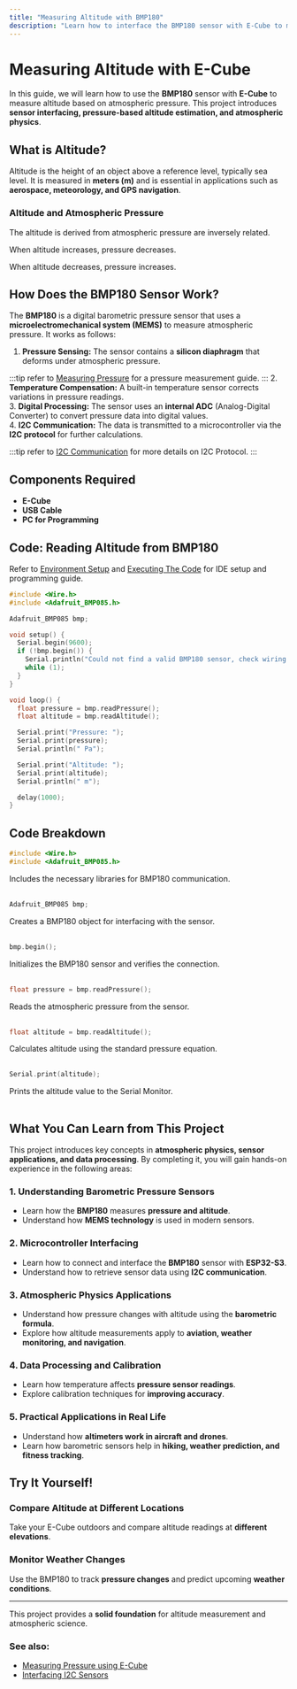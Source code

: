 ```yaml
---
title: "Measuring Altitude with BMP180"
description: "Learn how to interface the BMP180 sensor with E-Cube to measure altitude using atmospheric pressure."
---
```


# **Measuring Altitude with E-Cube**

In this guide, we will learn how to use the **BMP180** sensor with **E-Cube** to measure altitude based on atmospheric pressure. This project introduces **sensor interfacing, pressure-based altitude estimation, and atmospheric physics**.

## **What is Altitude?**
Altitude is the height of an object above a reference level, typically sea level. It is measured in **meters (m)** and is essential in applications such as **aerospace, meteorology, and GPS navigation**.

### **Altitude and Atmospheric Pressure**
The altitude is derived from atmospheric pressure are inversely related.

When altitude increases, pressure decreases.

When altitude decreases, pressure increases.

## **How Does the BMP180 Sensor Work?**
The **BMP180** is a digital barometric pressure sensor that uses a **microelectromechanical system (MEMS)** to measure atmospheric pressure. It works as follows:

1. **Pressure Sensing:** The sensor contains a **silicon diaphragm** that deforms under atmospheric pressure.  

:::tip
refer to [Measuring Pressure](/en/experiments/gpiosensor/pressure_values.md) for a pressure measurement guide.
:::
2. **Temperature Compensation:** A built-in temperature sensor corrects variations in pressure readings.  
3. **Digital Processing:** The sensor uses an **internal ADC** (Analog-Digital Converter) to convert pressure data into digital values.  
4. **I2C Communication:** The data is transmitted to a microcontroller via the **I2C protocol** for further calculations.

:::tip
refer to [I2C Communication](/en/experiments/gpiosensor/i2c_communication.md) for more details on I2C Protocol.
:::
## **Components Required**
- **E-Cube**
- **USB Cable**
- **PC for Programming**

## **Code: Reading Altitude from BMP180**
Refer to [Environment Setup](/en/operationguide/environmentsetup.md) and [Executing The Code](/en/operationguide/executingthecode.md) for IDE setup and programming guide.

```cpp
#include <Wire.h>
#include <Adafruit_BMP085.h>

Adafruit_BMP085 bmp;

void setup() {
  Serial.begin(9600);
  if (!bmp.begin()) {
    Serial.println("Could not find a valid BMP180 sensor, check wiring!");
    while (1);
  }
}

void loop() {
  float pressure = bmp.readPressure();
  float altitude = bmp.readAltitude();

  Serial.print("Pressure: ");
  Serial.print(pressure);
  Serial.println(" Pa");

  Serial.print("Altitude: ");
  Serial.print(altitude);
  Serial.println(" m");

  delay(1000);
}
```
## Code Breakdown

```cpp
#include <Wire.h>
#include <Adafruit_BMP085.h>
```
Includes the necessary libraries for BMP180 communication.<br><br>

```cpp
Adafruit_BMP085 bmp;
```
Creates a BMP180 object for interfacing with the sensor.<br><br>

```cpp
bmp.begin();
```
Initializes the BMP180 sensor and verifies the connection.<br><br>

```cpp
float pressure = bmp.readPressure();
```

Reads the atmospheric pressure from the sensor.<br><br>

```cpp
float altitude = bmp.readAltitude();
```

Calculates altitude using the standard pressure equation.<br><br>

```cpp
Serial.print(altitude);
```
Prints the altitude value to the Serial Monitor.<br><br>

## **What You Can Learn from This Project**  
This project introduces key concepts in **atmospheric physics, sensor applications, and data processing**. By completing it, you will gain hands-on experience in the following areas:  

### **1. Understanding Barometric Pressure Sensors**  
- Learn how the **BMP180** measures **pressure and altitude**.  
- Understand how **MEMS technology** is used in modern sensors.  

### **2. Microcontroller Interfacing**  
- Learn how to connect and interface the **BMP180** sensor with **ESP32-S3**.  
- Understand how to retrieve sensor data using **I2C communication**.  

### **3. Atmospheric Physics Applications**  
- Understand how pressure changes with altitude using the **barometric formula**.  
- Explore how altitude measurements apply to **aviation, weather monitoring, and navigation**.  

### **4. Data Processing and Calibration**  
- Learn how temperature affects **pressure sensor readings**.  
- Explore calibration techniques for **improving accuracy**.  

### **5. Practical Applications in Real Life**  
- Understand how **altimeters work in aircraft and drones**.  
- Learn how barometric sensors help in **hiking, weather prediction, and fitness tracking**.  

## **Try It Yourself!**

### **Compare Altitude at Different Locations**  
Take your E-Cube outdoors and compare altitude readings at **different elevations**.

### **Monitor Weather Changes**  
Use the BMP180 to track **pressure changes** and predict upcoming **weather conditions**.

---

This project provides a **solid foundation** for altitude measurement and atmospheric science.  

### **See also:**
- [Measuring Pressure using E-Cube](/en/experiments/gpiosensor/pressure_values.md)
- [Interfacing I2C Sensors](/en/experiments/gpiosensor/i2c_communication.md)  
